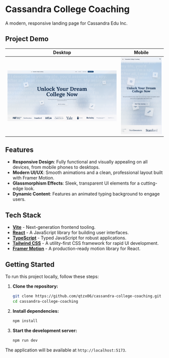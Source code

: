 # Cassandra College Coaching

A modern, responsive landing page for Cassandra Edu Inc.

## Project Demo

| Desktop | Mobile |
| :---: | :---: |
| <img src="src/assets/demo/landing.png" alt="Desktop Demo" width="600"> | <img src="src/assets/demo/mobile.png" alt="Mobile Demo" width="200"> |

## Features

- **Responsive Design**: Fully functional and visually appealing on all devices, from mobile phones to desktops.
- **Modern UI/UX**: Smooth animations and a clean, professional layout built with Framer Motion.
- **Glassmorphism Effects**: Sleek, transparent UI elements for a cutting-edge look.
- **Dynamic Content**: Features an animated typing background to engage users.

## Tech Stack

- [**Vite**](https://vitejs.dev/) - Next-generation frontend tooling.
- [**React**](https://reactjs.org/) - A JavaScript library for building user interfaces.
- [**TypeScript**](https://www.typescriptlang.org/) - Typed JavaScript for robust applications.
- [**Tailwind CSS**](https://tailwindcss.com/) - A utility-first CSS framework for rapid UI development.
- [**Framer Motion**](https://www.framer.com/motion/) - A production-ready motion library for React.

## Getting Started

To run this project locally, follow these steps:

1.  **Clone the repository:**
    ```bash
    git clone https://github.com/qtzx06/cassandra-college-coaching.git
    cd cassandra-college-coaching
    ```

2.  **Install dependencies:**
    ```bash
    npm install
    ```

3.  **Start the development server:**
    ```bash
    npm run dev
    ```

The application will be available at `http://localhost:5173`.